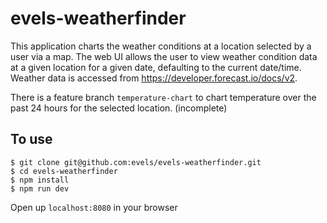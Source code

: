 # evels-weatherfinder

This application charts the weather conditions at a location selected by a user via a map. The web UI allows the user to view weather condition data at a given location for a given date, defaulting to the current date/time. Weather data is accessed from https://developer.forecast.io/docs/v2.

There is a feature branch `temperature-chart` to chart temperature over the past 24 hours for the selected location. (incomplete)

## To use
    $ git clone git@github.com:evels/evels-weatherfinder.git
    $ cd evels-weatherfinder
    $ npm install
    $ npm run dev

Open up `localhost:8080` in your browser
